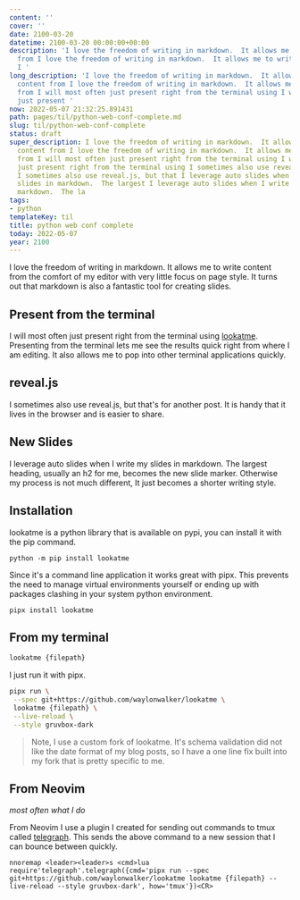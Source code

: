 ```yaml
---
content: ''
cover: ''
date: 2100-03-20
datetime: 2100-03-20 00:00:00+00:00
description: 'I love the freedom of writing in markdown.  It allows me to write content
  from I love the freedom of writing in markdown.  It allows me to write content from
  I '
long_description: 'I love the freedom of writing in markdown.  It allows me to write
  content from I love the freedom of writing in markdown.  It allows me to write content
  from I will most often just present right from the terminal using I will most often
  just present '
now: 2022-05-07 21:32:25.891431
path: pages/til/python-web-conf-complete.md
slug: til/python-web-conf-complete
status: draft
super_description: I love the freedom of writing in markdown.  It allows me to write
  content from I love the freedom of writing in markdown.  It allows me to write content
  from I will most often just present right from the terminal using I will most often
  just present right from the terminal using I sometimes also use reveal.js, but that
  I sometimes also use reveal.js, but that I leverage auto slides when I write my
  slides in markdown.  The largest I leverage auto slides when I write my slides in
  markdown.  The la
tags:
- python
templateKey: til
title: python web conf complete
today: 2022-05-07
year: 2100
---
```


I love the freedom of writing in markdown.  It allows me to write content from
the comfort of my editor with very little focus on page style.  It turns out
that markdown is also a fantastic tool for creating slides.

## Present from the terminal

I will most often just present right from the terminal using
[lookatme](https://lookatme.readthedocs.io/en/latest/index.html).  Presenting
from the terminal lets me see the results quick right from where I am editing.
It also allows me to pop into other terminal applications quickly.

## reveal.js

I sometimes also use reveal.js, but that's for another post.  It is handy that
it lives in the browser and is easier to share.

## New Slides

I leverage auto slides when I write my slides in markdown.  The largest
heading, usually an h2 for me, becomes the new slide marker.  Otherwise my
process is not much different, It just becomes a shorter writing style.

## Installation

lookatme is a python library that is available on pypi, you can install it with
the pip command.

```
python -m pip install lookatme
```

Since it's a command line application it works great with pipx.  This prevents
the need to manage virtual environments yourself or ending up with packages
clashing in your system python environment.

```
pipx install lookatme
```

## From my terminal

``` bash
lookatme {filepath}
```

I just run it with pipx.

``` bash
pipx run \
 --spec git+https://github.com/waylonwalker/lookatme \
 lookatme {filepath} \
 --live-reload \
 --style gruvbox-dark
```

> Note, I use a custom fork of lookatme.  It's schema validation did not like
> the date format of my blog posts, so I have a one line fix built into my
> fork that is pretty specific to me.

## From Neovim
_most often what I do_

From Neovim I use a plugin I created for sending out commands to tmux called
[telegraph](https://github.com/WaylonWalker/Telegraph.nvim).  This sends the
above command to a new session that I can bounce between quickly.

``` vim
nnoremap <leader><leader>s <cmd>lua require'telegraph'.telegraph({cmd='pipx run --spec git+https://github.com/waylonwalker/lookatme lookatme {filepath} --live-reload --style gruvbox-dark', how='tmux'})<CR>
```